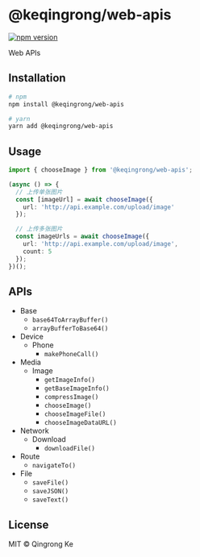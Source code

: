 # @keqingrong/web-apis

[![npm version](https://img.shields.io/npm/v/@keqingrong/web-apis.svg)](https://www.npmjs.com/package/@keqingrong/web-apis)

Web APIs

## Installation

```bash
# npm
npm install @keqingrong/web-apis

# yarn
yarn add @keqingrong/web-apis
```

## Usage

```ts
import { chooseImage } from '@keqingrong/web-apis';

(async () => {
  // 上传单张图片
  const [imageUrl] = await chooseImage({
    url: 'http://api.example.com/upload/image'
  });

  // 上传多张图片
  const imageUrls = await chooseImage({
    url: 'http://api.example.com/upload/image',
    count: 5
  });
})();
```

## APIs

- Base
  - `base64ToArrayBuffer()`
  - `arrayBufferToBase64()`
- Device
  - Phone
    - `makePhoneCall()`
- Media
  - Image
    - `getImageInfo()`
    - `getBaseImageInfo()`
    - `compressImage()`
    - `chooseImage()`
    - `chooseImageFile()`
    - `chooseImageDataURL()`
- Network
  - Download
    - `downloadFile()`
- Route
  - `navigateTo()`
- File
  - `saveFile()`
  - `saveJSON()`
  - `saveText()`

## License

MIT © Qingrong Ke
